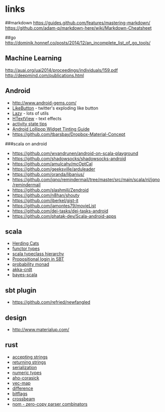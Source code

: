 # links

##markdown
https://guides.github.com/features/mastering-markdown/
https://github.com/adam-p/markdown-here/wiki/Markdown-Cheatsheet

##go
http://dominik.honnef.co/posts/2014/12/an_incomplete_list_of_go_tools/

## Machine Learning
http://auai.org/uai2014/proceedings/individuals/159.pdf
http://deepmind.com/publications.html

## Android

* http://www.android-gems.com/
* [LikeButton](https://github.com/jd-alexander/LikeButton) - twitter's exploding like button
* [Lazy](https://github.com/l123456789jy/Lazy) - lots of utils
* [HTextView](https://github.com/hanks-zyh/HTextView) - text effects
* [activity state tips](http://www.101apps.co.za/index.php/articles/persisting-the-activity-instance-state.html)
* [Android Lollipop Widget Tinting Guide](https://gist.github.com/seanKenkeremath/c945c39cdf92af138395)
* https://github.com/tbarsbay/Dropbox-Material-Concept


###scala on android

* https://github.com/wvandrunen/android-on-scala-playground
* https://github.com/shadowsocks/shadowsocks-android
* https://github.com/amulcahy/mcOptCal
* https://github.com/geeksville/arduleader
* https://github.com/oranda/libanius/
* https://github.com/jqno/remindermail/tree/master/src/main/scala/nl/jqno/remindermail
* https://github.com/slashmili/Zendroid
* https://github.com/n8han/shouty
* https://github.com/jberkel/gist-it
* https://github.com/jamontes79/movieList
* https://github.com/dei-tasks/dei-tasks-android
* https://github.com/phatak-dev/Scala-android-apps

## scala
* [Herding Cats](http://eed3si9n.com/herding-cats)
* [functor types](http://blog.tmorris.net/posts/functors-and-things-using-scala/index.html)
* [scala typeclass hierarchy](http://blog.tmorris.net/posts/scala-type-class-hierarchy/index.html)
* [Propositional login in SBT](http://www.scala-sbt.org/0.13/sxr/sbt/logic/Logic.scala.html)
* [probability monad](https://github.com/jliszka/probability-monad)
* [akka-crdt](https://github.com/jboner/akka-crdt)
* [bayes-scala](https://github.com/danielkorzekwa/bayes-scala)

## sbt plugin
* https://github.com/refried/newfangled

## design
* http://www.materialup.com/

## rust
* [accepting strings](http://hermanradtke.com/2015/05/03/string-vs-str-in-rust-functions.html)
* [returning strings](http://hermanradtke.com/2015/05/29/creating-a-rust-function-that-returns-string-or-str.html)
* [serialization](https://github.com/serde-rs/serde)
* [numeric types](https://github.com/rust-num/num)
* [aho-corasick](https://github.com/BurntSushi/aho-corasick)
* [vec-map](https://github.com/contain-rs/vec-map)
* [difference](https://github.com/johannhof/difference.rs)
* [bitflags](https://crates.io/crates/bitflags/)
* [crossbeam](https://github.com/aturon/crossbeam)
* [nom - zero-copy parser combinators](https://github.com/Geal/nom)


